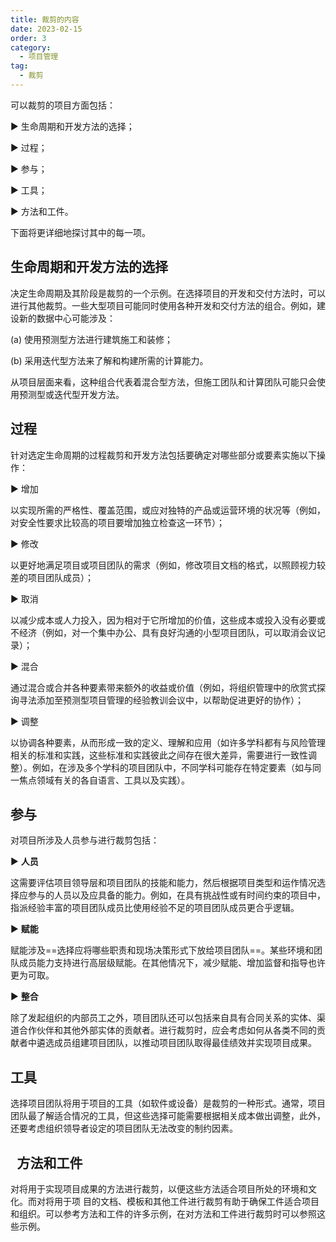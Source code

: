```yaml
---
title: 裁剪的内容
date: 2023-02-15
order: 3
category:
  - 项目管理
tag:
  - 裁剪
---
```


可以裁剪的项目方面包括：

▶ 生命周期和开发方法的选择；

▶ 过程；

▶ 参与；

▶ 工具；

▶ 方法和工件。 

下面将更详细地探讨其中的每一项。

## 生命周期和开发方法的选择

决定生命周期及其阶段是裁剪的一个示例。在选择项目的开发和交付方法时，可以进行其他裁剪。一些大型项目可能同时使用各种开发和交付方法的组合。例如，建设新的数据中心可能涉及：

 (a) 使用预测型方法进行建筑施工和装修；

 (b) 采用迭代型方法来了解和构建所需的计算能力。

从项目层面来看，这种组合代表着混合型方法，但施工团队和计算团队可能只会使用预测型或迭代型开发方法。

## 过程

针对选定生命周期的过程裁剪和开发方法包括要确定对哪些部分或要素实施以下操作：

▶ 增加 

以实现所需的严格性、覆盖范围，或应对独特的产品或运营环境的状况等（例如，对安全性要求比较高的项目要增加独立检查这一环节）； 

▶ 修改

以更好地满足项目或项目团队的需求（例如，修改项目文档的格式，以照顾视力较差的项目团队成员）； 

▶  取消

以减少成本或人力投入，因为相对于它所增加的价值，这些成本或投入没有必要或不经济（例如，对一个集中办公、具有良好沟通的小型项目团队，可以取消会议记录）；

▶ 混合 

通过混合或合并各种要素带来额外的收益或价值（例如，将组织管理中的欣赏式探询寻法添加至预测型项目管理的经验教训会议中，以帮助促进更好的协作）； 

▶ 调整

以协调各种要素，从而形成一致的定义、理解和应用（如许多学科都有与风险管理相关的标准和实践，这些标准和实践彼此之间存在很大差异，需要进行一致性调整）。例如，在涉及多个学科的项目团队中，不同学科可能存在特定要素（如与同一焦点领域有关的各自语言、工具以及实践）。

## 参与

对项目所涉及人员参与进行裁剪包括：

▶ **人员**

这需要评估项目领导层和项目团队的技能和能力，然后根据项目类型和运作情况选择应参与的人员以及应具备的能力。例如，在具有挑战性或有时间约束的项目中，指派经验丰富的项目团队成员比使用经验不足的项目团队成员更合乎逻辑。

▶ **赋能**

赋能涉及==选择应将哪些职责和现场决策形式下放给项目团队==。某些环境和团队成员能力支持进行高层级赋能。在其他情况下，减少赋能、增加监督和指导也许更为可取。

▶ **整合**

除了发起组织的内部员工之外，项目团队还可以包括来自具有合同关系的实体、渠道合作伙伴和其他外部实体的贡献者。进行裁剪时，应会考虑如何从各类不同的贡献者中遴选成员组建项目团队，以推动项目团队取得最佳绩效并实现项目成果。

## 工具

选择项目团队将用于项目的工具（如软件或设备）是裁剪的一种形式。通常，项目团队最了解适合情况的工具，但这些选择可能需要根据相关成本做出调整，此外，还要考虑组织领导者设定的项目团队无法改变的制约因素。

##  方法和工件

对将用于实现项目成果的方法进行裁剪，以便这些方法适合项目所处的环境和文化。而对将用于项 目的文档、模板和其他工件进行裁剪有助于确保工件适合项目和组织。可以参考方法和工件的许多示例，在对方法和工件进行裁剪时可以参照这些示例。